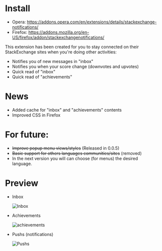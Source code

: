 # Install

- Opera: https://addons.opera.com/en/extensions/details/stackexchange-notifications/
- Firefox: https://addons.mozilla.org/en-US/firefox/addon/stackexchangenotifications/

This extension has been created for you to stay connected on their StackExchange sites when you're doing other activities:

- Notifies you of new messages in "inbox"
- Notifies you when your score change (downvotes and upvotes)
- Quick read of "inbox"
- Quick read of "achievements"

# News

- Added cache for "inbox" and "achievements" contents
- Improved CSS in Firefox

# For future:

- <s>Improve popup menu views/styles</s> (Released in 0.0.5)
- <s>Basic support for others languages communities/sites</s> (removed)
- In the next version you will can choose (for menus) the desired language.

# Preview

- Inbox

  ![Inbox](http://i.stack.imgur.com/nE9pB.png)

- Achievements

  ![achievements](http://i.stack.imgur.com/lWLNq.png)

- Pushs (notifications)

  ![Pushs](http://i.stack.imgur.com/rcy29.png)
